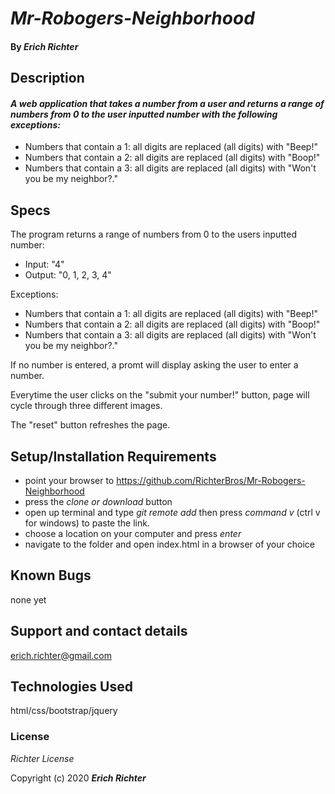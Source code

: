 # _Mr-Robogers-Neighborhood_

#### By _**Erich Richter**_

## Description

#### _A web application that takes a number from a user and returns a range of numbers from 0 to the user inputted number with the following exceptions:_

* Numbers that contain a 1: all digits are replaced (all digits) with "Beep!"
* Numbers that contain a 2: all digits are replaced (all digits) with "Boop!"
* Numbers that contain a 3: all digits are replaced (all digits) with "Won't you be my neighbor?."

## Specs
The program returns a range of numbers from 0 to the users inputted number:
* Input: "4"
* Output: "0, 1, 2, 3, 4"

Exceptions: 
* Numbers that contain a 1: all digits are replaced (all digits) with "Beep!"
* Numbers that contain a 2: all digits are replaced (all digits) with "Boop!"
* Numbers that contain a 3: all digits are replaced (all digits) with "Won't you be my neighbor?."

If no number is entered, a promt will display asking the user to enter a number.

Everytime the user clicks on the "submit your number!" button, page will cycle through three different images.

The "reset" button refreshes the page.


## Setup/Installation Requirements

* point your browser to https://github.com/RichterBros/Mr-Robogers-Neighborhood
* press the _clone or download_ button
* open up terminal and type _git remote add_ then press _command v_ (ctrl v for windows) to paste the link.
* choose a location on your computer and press _enter_
* navigate to the folder and open index.html in a browser of your choice

## Known Bugs

none yet

## Support and contact details

erich.richter@gmail.com

## Technologies Used

html/css/bootstrap/jquery

### License

*Richter License*

Copyright (c) 2020 **_Erich Richter_**